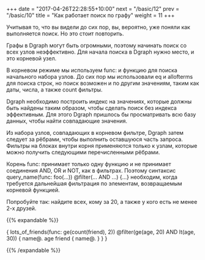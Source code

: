 +++
date =  "2017-04-26T22:28:55+10:00"
next = "/basic/12"
prev = "/basic/10"
title = "Как работает поиск по графу"
weight = 11
+++

Учитывая то, что вы видели до сих пор, вы, вероятно, уже поняли как выполняется поиск. Но это стоит повторить.

Графы в Dgraph могут быть огромными, поэтому начинать поиск со всех узлов неэффективно. Для начала поиска в Dgraph нужно место, и это корневой узел.

В корневом режиме мы используем func: и функцию для поиска начального набора узлов. До сих пор мы использовали eq и allofterms для поиска строк, но поиск возможен и по другим значениям, таким как даты, числа, а также count фильтры.

Dgraph необходимо построить индекс на значениях, которые должны быть найдены таким образом, чтобы сделать поиск без индекса эффективным. Для этого Dgraph пришлось бы просматривать всю базу данных, чтобы найти совпадающие значения.

Из набора узлов, совпадающих в корневом фильтре, Dgraph затем следует за рёбрами, чтобы выполнить оставшуюся часть запроса. Фильтры на блоках внутри корня применяются только к узлам, которые можно получить следующими перечисленными рёбрами.

Корень func: принимает только одну функцию и не принимает соединения AND, OR и NOT, как в фильтрах. Поэтому синтаксис query_name(func: foo(...)) @filter(... AND ...) {...} необходим, когда требуется дальнейшая фильтрация по элементам, возвращаемым корневой функцией.

Попробуйте так: найдите всех, кому за 20, а также у кого есть не менее 2-х друзей. 

{{% expandable %}}

{
  lots_of_friends(func: ge(count(friend), 2)) @filter(ge(age, 20) AND lt(age, 30)) {
    name@.
    age
    friend {
        name@.
    }
  }
}

{{% /expandable %}}